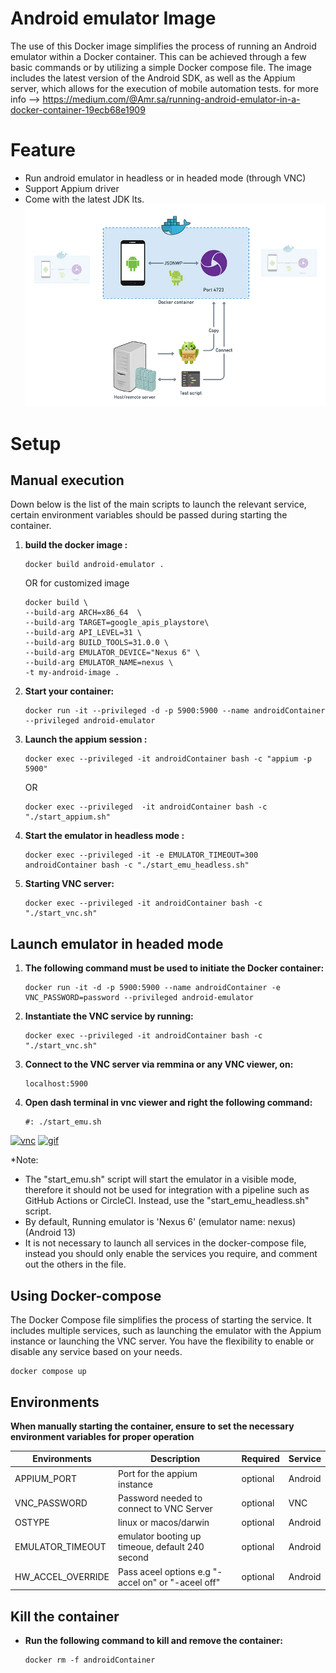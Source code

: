 # Android emulator Image

The use of this Docker image simplifies the process of running an Android emulator within a Docker container. This can be achieved through a few basic commands or by utilizing a simple Docker compose file. The image includes the latest version of the Android SDK, as well as the Appium server, which allows for the execution of mobile automation tests.
for more info --> https://medium.com/@Amr.sa/running-android-emulator-in-a-docker-container-19ecb68e1909

# Feature

- Run android emulator in headless or in headed mode (through VNC)
- Support Appium driver
- Come with the latest JDK lts.
![img.png](img.png)

# Setup

## Manual execution

Down below is the list of the main scripts to launch the relevant service, certain environment variables should be passed during starting the container.

1.  **build the docker image :**

        docker build android-emulator .

    OR for customized image

        docker build \
        --build-arg ARCH=x86_64  \
        --build-arg TARGET=google_apis_playstore\
        --build-arg API_LEVEL=31 \
        --build-arg BUILD_TOOLS=31.0.0 \
        --build-arg EMULATOR_DEVICE="Nexus 6" \
        --build-arg EMULATOR_NAME=nexus \
        -t my-android-image .  

2.  **Start your container:**

        docker run -it --privileged -d -p 5900:5900 --name androidContainer --privileged android-emulator  

3.  **Launch the appium session :**

        docker exec --privileged -it androidContainer bash -c "appium -p 5900"

    OR

        docker exec --privileged  -it androidContainer bash -c "./start_appium.sh"


4.  **Start the emulator in headless mode :**

        docker exec --privileged -it -e EMULATOR_TIMEOUT=300 androidContainer bash -c "./start_emu_headless.sh"

5.  **Starting VNC server:**

        docker exec --privileged -it androidContainer bash -c "./start_vnc.sh"



## Launch emulator in headed mode


1.  **The following command must be used to initiate the Docker container:**

        docker run -it -d -p 5900:5900 --name androidContainer -e VNC_PASSWORD=password --privileged android-emulator

2.  **Instantiate the VNC service by running:**

        docker exec --privileged -it androidContainer bash -c "./start_vnc.sh"

3.  **Connect to the VNC server via remmina or any VNC viewer, on:**

        localhost:5900

4.  **Open dash terminal in vnc viewer and right the following command:**

        #: ./start_emu.sh

<a href="https://ibb.co/pPq0bn9"><img src="https://i.ibb.co/pPq0bn9/vnc.png" alt="vnc" border="0"></a>       <a href="https://ibb.co/cJB6qkX"><img src="https://i.ibb.co/cJB6qkX/gif.gif"       alt="gif" border="0"></a>

*Note:
- The "start_emu.sh" script will start the emulator in a visible mode, therefore it should not be used for integration with a pipeline such as GitHub Actions or CircleCI. Instead, use the "start_emu_headless.sh" script.
- By default, Running emulator is 'Nexus 6' (emulator name: nexus) (Android 13)
- It is not necessary to launch all services in the docker-compose file, instead you should only enable the services you require, and comment out the others in the file.


## Using Docker-compose

The Docker Compose file simplifies the process of starting the service. It includes multiple services, such as launching the emulator with the Appium instance or launching the VNC server. You have the flexibility to enable or disable any service based on your needs.

    docker compose up

## Environments

**When manually starting the container, ensure to set the necessary environment variables for proper operation**

| Environments      | Description                                        | Required | Service |
|-------------------|----------------------------------------------------|----------|---------|
| APPIUM_PORT       | Port for the appium instance                       | optional | Android |
| VNC_PASSWORD      | Password needed to connect to VNC Server           | optional | VNC     |
| OSTYPE            | linux or macos/darwin                              | optional | Android |
| EMULATOR_TIMEOUT  | emulator booting up timeoue, default 240 second    | optional | Android |
| HW_ACCEL_OVERRIDE | Pass aceel options e.g "-accel on" or "-aceel off" | optional | Android |

## Kill the container

-   **Run the following command to kill and remove the container:**

        docker rm -f androidContainer